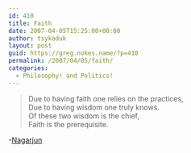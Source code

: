 ```yaml
---
id: 410
title: Faith
date: 2007-04-05T15:25:00+00:00
author: tsykoduk
layout: post
guid: https://greg.nokes.name/?p=410
permalink: /2007/04/05/faith/
categories:
  - Philosophy! and Politics!
---
```

<blockquote>
Due to having faith one relies on the practices,<br />
Due to having wisdom one truly knows.<br />
Of these two wisdom is the chief,<br />
Faith is the prerequisite.<br />
</blockquote>

<p>-<a href="http://www.iep.utm.edu/n/nagarjun.htm">Nagarjun</a></p>